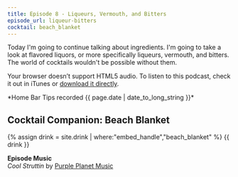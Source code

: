 ```yaml
---
title: Episode 8 - Liqueurs, Vermouth, and Bitters
episode_url: liqueur-bitters
cocktail: beach_blanket
---
```


Today I'm going to continue talking about ingredients. I'm going to take a look at flavored liquors, or more specifically liqueurs, vermouth, and bitters. The world of cocktails wouldn't be possible without them.

<div class="player">
<amp-audio width="auto"
  height="32"
  src="//traffic.libsyn.com/homebartips/{{ page.episode_url }}.mp3">
  <div fallback>
    <p>Your browser doesn’t support HTML5 audio. To listen to this podcast, check it out in iTunes or <a href="//traffic.libsyn.com/homebartips/{{ page.episode_url }}.mp3">download it directly</a>.</p>
  </div>
</amp-audio>
*Home Bar Tips recorded <time datetime="{{ page.date | date: "%F %R" }}">{{ page.date | date_to_long_string }}</time>*
</div>

## Cocktail Companion: Beach Blanket
{% assign drink = site.drink | where:"embed_handle","beach_blanket" %}
{{ drink }}

**Episode Music**  
*Cool Struttin* by [Purple Planet Music](purple-planet.com)